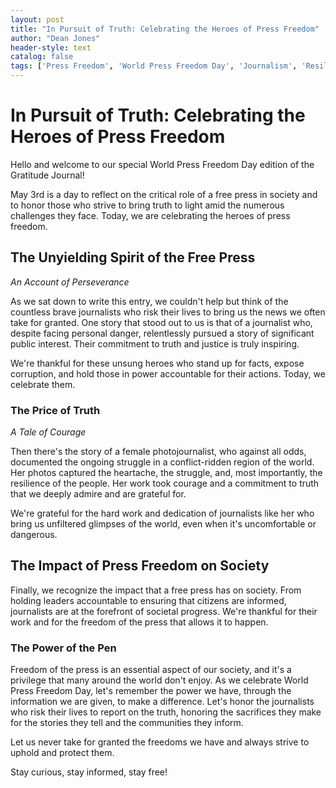 ```yaml
---
layout: post
title: "In Pursuit of Truth: Celebrating the Heroes of Press Freedom"
author: "Dean Jones"
header-style: text
catalog: false
tags: ['Press Freedom', 'World Press Freedom Day', 'Journalism', 'Resilience', 'Courage', 'Society', 'Accountability']
---
```


# In Pursuit of Truth: Celebrating the Heroes of Press Freedom  

Hello and welcome to our special World Press Freedom Day edition of the Gratitude Journal!   

May 3rd is a day to reflect on the critical role of a free press in society and to honor those who strive to bring truth to light amid the numerous challenges they face. Today, we are celebrating the heroes of press freedom.   

## The Unyielding Spirit of the Free Press  

*An Account of Perseverance*  

As we sat down to write this entry, we couldn't help but think of the countless brave journalists who risk their lives to bring us the news we often take for granted. One story that stood out to us is that of a journalist who, despite facing personal danger, relentlessly pursued a story of significant public interest. Their commitment to truth and justice is truly inspiring.  

We're thankful for these unsung heroes who stand up for facts, expose corruption, and hold those in power accountable for their actions. Today, we celebrate them.  

### The Price of Truth  

*A Tale of Courage*  

Then there's the story of a female photojournalist, who against all odds, documented the ongoing struggle in a conflict-ridden region of the world. Her photos captured the heartache, the struggle, and, most importantly, the resilience of the people. Her work took courage and a commitment to truth that we deeply admire and are grateful for.    

We're grateful for the hard work and dedication of journalists like her who bring us unfiltered glimpses of the world, even when it's uncomfortable or dangerous.  

## The Impact of Press Freedom on Society  

Finally, we recognize the impact that a free press has on society. From holding leaders accountable to ensuring that citizens are informed, journalists are at the forefront of societal progress. We're thankful for their work and for the freedom of the press that allows it to happen.  

### The Power of the Pen  

Freedom of the press is an essential aspect of our society, and it's a privilege that many around the world don't enjoy. As we celebrate World Press Freedom Day, let's remember the power we have, through the information we are given, to make a difference. Let's honor the journalists who risk their lives to report on the truth, honoring the sacrifices they make for the stories they tell and the communities they inform.  

Let us never take for granted the freedoms we have and always strive to uphold and protect them.  

Stay curious, stay informed, stay free!  